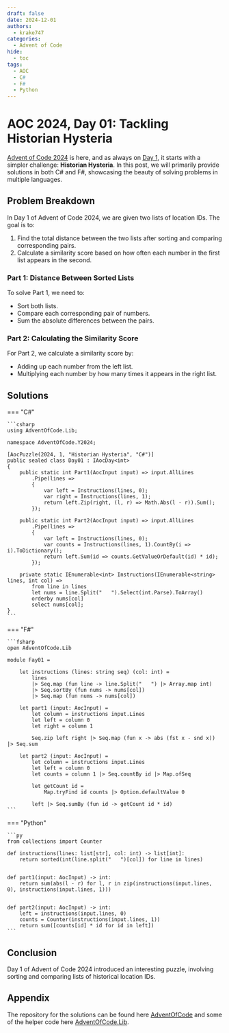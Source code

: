 ```yaml
---
draft: false 
date: 2024-12-01
authors:
  - krake747
categories:
  - Advent of Code
hide:
  - toc
tags:
  - AOC
  - C#
  - F#
  - Python
---
```


# AOC 2024, Day 01: Tackling Historian Hysteria

[Advent of Code 2024](https://adventofcode.com/2024) is here, and as always on [Day 1](https://adventofcode.com/2024/day/1), it starts with a simpler challenge: **Historian Hysteria**. In this post, we will primarily provide solutions in both C# and F#, showcasing the beauty of solving problems in multiple languages.

<!-- more -->

## Problem Breakdown

In Day 1 of Advent of Code 2024, we are given two lists of location IDs. The goal is to:

1. Find the total distance between the two lists after sorting and comparing corresponding pairs.
2. Calculate a similarity score based on how often each number in the first list appears in the second.

### **Part 1**: Distance Between Sorted Lists

To solve Part 1, we need to:

- Sort both lists.
- Compare each corresponding pair of numbers.
- Sum the absolute differences between the pairs.

### **Part 2**: Calculating the Similarity Score

For Part 2, we calculate a similarity score by:

- Adding up each number from the left list.
- Multiplying each number by how many times it appears in the right list.

## Solutions

=== "C#"

    ```csharp
    using AdventOfCode.Lib;

    namespace AdventOfCode.Y2024;

    [AocPuzzle(2024, 1, "Historian Hysteria", "C#")]
    public sealed class Day01 : IAocDay<int>
    {
        public static int Part1(AocInput input) => input.AllLines
            .Pipe(lines =>
            {
                var left = Instructions(lines, 0);
                var right = Instructions(lines, 1);
                return left.Zip(right, (l, r) => Math.Abs(l - r)).Sum();
            });

        public static int Part2(AocInput input) => input.AllLines
            .Pipe(lines =>
            {
                var left = Instructions(lines, 0);
                var counts = Instructions(lines, 1).CountBy(i => i).ToDictionary();
                return left.Sum(id => counts.GetValueOrDefault(id) * id);
            });
        
        private static IEnumerable<int> Instructions(IEnumerable<string> lines, int col) =>
            from line in lines
            let nums = line.Split("   ").Select(int.Parse).ToArray()
            orderby nums[col]
            select nums[col];
    }
    ```

=== "F#"

    ```fsharp
    open AdventOfCode.Lib

    module Fay01 =

        let instructions (lines: string seq) (col: int) =
            lines
            |> Seq.map (fun line -> line.Split("   ") |> Array.map int)
            |> Seq.sortBy (fun nums -> nums[col])
            |> Seq.map (fun nums -> nums[col])

        let part1 (input: AocInput) =
            let column = instructions input.Lines
            let left = column 0
            let right = column 1

            Seq.zip left right |> Seq.map (fun x -> abs (fst x - snd x)) |> Seq.sum

        let part2 (input: AocInput) =
            let column = instructions input.Lines
            let left = column 0
            let counts = column 1 |> Seq.countBy id |> Map.ofSeq

            let getCount id =
                Map.tryFind id counts |> Option.defaultValue 0

            left |> Seq.sumBy (fun id -> getCount id * id)
    ```

=== "Python"

    ```py
    from collections import Counter

    def instructions(lines: list[str], col: int) -> list[int]:
        return sorted(int(line.split("   ")[col]) for line in lines)


    def part1(input: AocInput) -> int:
        return sum(abs(l - r) for l, r in zip(instructions(input.lines, 0), instructions(input.lines, 1)))


    def part2(input: AocInput) -> int:
        left = instructions(input.lines, 0)
        counts = Counter(instructions(input.lines, 1))
        return sum([counts[id] * id for id in left])
    ```

## Conclusion 

Day 1 of Advent of Code 2024 introduced an interesting puzzle, involving sorting and comparing lists of historical location IDs.

## Appendix

The repository for the solutions can be found here [AdventOfCode](https://github.com/krake747/csharp-advent-of-code/) 
and some of the helper code here [AdventOfCode.Lib](https://krake747.github.io/krake-blog/snippets/aoc/library/).
